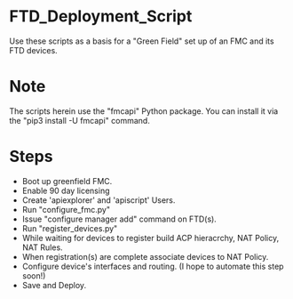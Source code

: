 # FTD_Deployment_Script
Use these scripts as a basis for a "Green Field" set up of an FMC and its FTD devices.

# Note
The scripts herein use the "fmcapi" Python package.  You can install it via the "pip3 install -U fmcapi" command.

# Steps
 * Boot up greenfield FMC.
 * Enable 90 day licensing
 * Create 'apiexplorer' and 'apiscript' Users.
 * Run "configure_fmc.py"
 * Issue "configure manager add" command on FTD(s).
 * Run "register_devices.py"
 * While waiting for devices to register build ACP hieracrchy, NAT Policy, NAT Rules.
 * When registration(s) are complete associate devices to NAT Policy.
 * Configure device's interfaces and routing.  (I hope to automate this step soon!)
 * Save and Deploy.
 